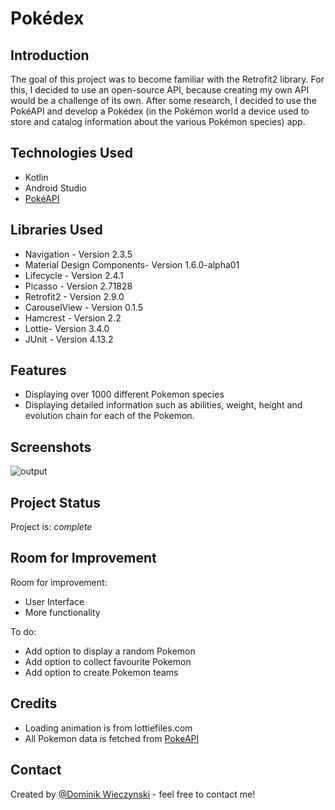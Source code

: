 # Pokédex

## Introduction 
The goal of this project was to become familiar with the Retrofit2 library. For this, I decided to use an open-source API, because creating my own API would be a challenge of its own. After some research, I decided to use the PokéAPI and develop a Pokédex (in the Pokémon world a device used to store and catalog information about the various Pokémon species) app. 
## Technologies Used
- Kotlin
- Android Studio
- [PokéAPI](https://pokeapi.co/)

## Libraries Used
- Navigation - Version 2.3.5
- Material Design Components- Version 1.6.0-alpha01
- Lifecycle - Version 2.4.1
- Picasso - Version 2.71828
- Retrofit2 - Version 2.9.0
- CarouselView - Version 0.1.5
- Hamcrest - Version 2.2
- Lottie- Version 3.4.0
- JUnit - Version 4.13.2
## Features
- Displaying over 1000 different Pokemon species
- Displaying detailed information such as abilities, weight, height and evolution chain for each of the Pokemon.


## Screenshots

<!-- If you have screenshots you'd like to share, include them here. -->
![output](https://user-images.githubusercontent.com/75265195/167844076-0c4226d6-a5ec-44e8-9236-36b1c8f11092.gif)


## Project Status
Project is: _complete_ 


## Room for Improvement
Room for improvement:
- User Interface
- More functionality

To do:
- Add option to display a random Pokemon
- Add option to collect favourite Pokemon
- Add option to create Pokemon teams


 ## Credits
 - Loading animation is from lottiefiles.com
 - All Pokemon data is fetched from [PokeAPI](https://pokeapi.co/)
## Contact
Created by [@Dominik Wieczynski](https://www.linkedin.com/in/dominik-wieczy%C5%84ski-19ba77209/) - feel free to contact me!


<!-- Optional -->
<!-- ## License -->
<!-- This project is open source and available under the [... License](). -->

<!-- You don't have to include all sections - just the one's relevant to your project -->

